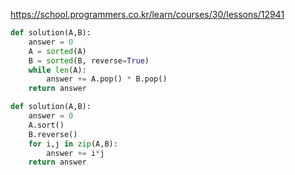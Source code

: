 https://school.programmers.co.kr/learn/courses/30/lessons/12941

```python
def solution(A,B):
    answer = 0
    A = sorted(A)
    B = sorted(B, reverse=True)
    while len(A):
        answer += A.pop() * B.pop()
    return answer
```

```python
def solution(A,B):
	answer = 0
    A.sort()
    B.reverse()
    for i,j in zip(A,B):
        answer += i*j
    return answer
```